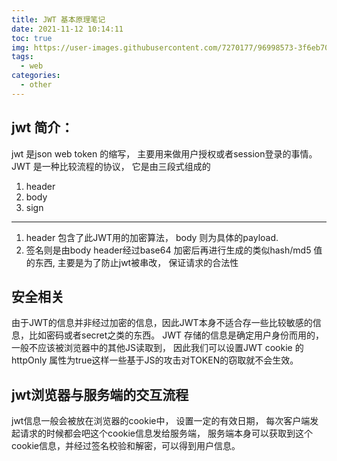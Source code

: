```yaml
---
title: JWT 基本原理笔记
date: 2021-11-12 10:14:11
toc: true
img: https://user-images.githubusercontent.com/7270177/96998573-3f6eb700-1566-11eb-8c16-ca031f895b69.png
tags:
  - web
categories:
  - other
---
```




## jwt 简介：

jwt 是json web token 的缩写， 主要用来做用户授权或者session登录的事情。
JWT 是一种比较流程的协议， 它是由三段式组成的

1. header
2. body
3. sign

---

1. header 包含了此JWT用的加密算法， body 则为具体的payload.
2. 签名则是由body header经过base64 加密后再进行生成的类似hash/md5 值的东西, 主要是为了防止jwt被串改， 保证请求的合法性
## 安全相关
由于JWT的信息并非经过加密的信息，因此JWT本身不适合存一些比较敏感的信息，比如密码或者secret之类的东西。
JWT 存储的信息是确定用户身份而用的， 一般不应该被浏览器中的其他JS读取到， 因此我们可以设置JWT cookie 的 httpOnly 属性为true这样一些基于JS的攻击对TOKEN的窃取就不会生效。

## jwt浏览器与服务端的交互流程
jwt信息一般会被放在浏览器的cookie中， 设置一定的有效日期， 每次客户端发起请求的时候都会吧这个cookie信息发给服务端， 服务端本身可以获取到这个cookie信息，并经过签名校验和解密，可以得到用户信息。